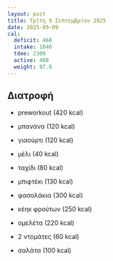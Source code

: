 ```yaml
---
layout: post
title: Τρίτη 9 Σεπτεμβρίου 2025
date: 2025-09-09
cal:
  deficit: 460
  intake: 1840
  tdee: 2300
  active: 400
  weight: 97.0
---
```


## Διατροφή

- preworkout (420 kcal)
- μπανάνα (120 kcal)
- γιαούρτι (120 kcal)
- μέλι (40 kcal)
- ταχίδι (80 kcal)
  

- μπιφτέκι (130 kcal)
- φασολάκια (300 kcal)
- κέηκ φρούτων (250 kcal)

- ομελέτα (220 kcal)
- 2 ντομάτες (60 kcal)
- σαλάτα (100 kcal)



<!---  ![pic](/pics/2025-09-09/yogurt.jpg)<br> -->
